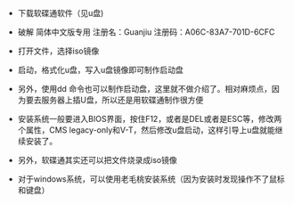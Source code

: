 + 下载软碟通软件（见u盘)

+ 破解  简体中文版专用 注册名：Guanjiu 注册码：A06C-83A7-701D-6CFC

+ 打开文件，选择iso镜像

+   启动，格式化u盘，写入u盘镜像即可制作启动盘

+ 另外，使用dd 命令也可以制作启动盘，这里就不做介绍了。相对麻烦点，因为要去服务器上插U盘，所以还是用软碟通制作很方便

+   安装系统一般要进入BIOS界面，按住F12，或者是DEL或者是ESC等，修改两个属性，CMS   legacy-only和V-T，然后修改u盘启动，这样引导上u盘就能继续安装了。

+ 另外，软碟通其实还可以把文件烧录成iso镜像

+ 对于windows系统，可以使用老毛桃安装系统（因为安装时发现操作不了鼠标和键盘）

  

  



